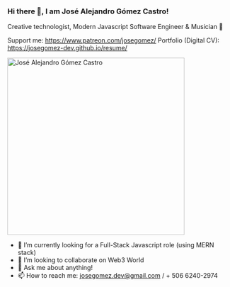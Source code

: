 ### Hi there 👋, I am José Alejandro Gómez Castro!
Creative technologist, Modern Javascript Software Engineer & Musician 🤠 

Support me: https://www.patreon.com/josegomez/
Portfolio (Digital CV): https://josegomez-dev.github.io/resume/

<!--- Automatic updating DevCard by leveraging GitHub actions ---> 
<a href="https://app.daily.dev/josegomezdev"><img src="https://github.com/josegomezdev/josegomezdev/blob/main/devcard.svg" width="400" alt="José Alejandro Gómez Castro"/></a>

- 🔭 I’m currently looking for a Full-Stack Javascript role (using MERN stack)
- 👯 I’m looking to collaborate on Web3 World
- 💬 Ask me about anything!
- 📫 How to reach me: josegomez.dev@gmail.com / + 506 6240-2974

 <!--- Manual adding your DevCard by copying the code --->
<!-- <a href="https://app.daily.dev/josegomezdev"><img src="https://api.daily.dev/devcards/32fcf69c2cd24f338276485092872c8c.png?r=b1d" width="400" alt="Jose Gomez's Dev Card"/></a>
 -->
